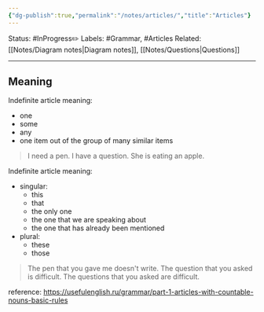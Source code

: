 ```yaml
---
{"dg-publish":true,"permalink":"/notes/articles/","title":"Articles"}
---
```


Status: #InProgress✏️ 
Labels: #Grammar, #Articles 
Related: [[Notes/Diagram notes\|Diagram notes]], [[Notes/Questions\|Questions]]

---

## Meaning

Indefinite article meaning:
- one
- some
- any
- one item out of the group of many similar items

>I need a pen.
>I have a question.
>She is eating an apple.

Indefinite article meaning:
- singular:
	- this
	- that
	- the only one
	- the one that we are speaking about
	- the one that has already been mentioned
- plural:
	- these
	- those

>The pen that you gave me doesn't write.
>The question that you asked is difficult.
>The questions that you asked are difficult.

reference: https://usefulenglish.ru/grammar/part-1-articles-with-countable-nouns-basic-rules